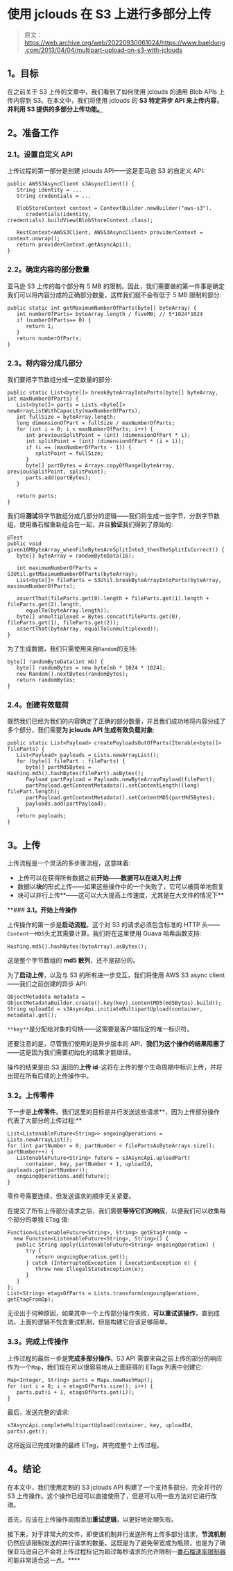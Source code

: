 # 使用 jclouds 在 S3 上进行多部分上传

> 原文：<https://web.archive.org/web/20220930061024/https://www.baeldung.com/2013/04/04/multipart-upload-on-s3-with-jclouds>

## **1。目标**

在之前关于 S3 上传的文章中，我们看到了如何使用 jclouds 的通用 Blob APIs 上传内容到 S3。在本文中，我们将使用 jclouds 的 **S3 特定异步 API 来上传内容，并利用 S3 提供的多部分上传功能[。](https://web.archive.org/web/20220120012756/http://aws.typepad.com/aws/2010/11/amazon-s3-multipart-upload.html "Amazon S3: Multipart Upload")**

## **2。准备工作**

### **2.1。设置自定义 API**

上传过程的第一部分是创建 jclouds API——这是亚马逊 S3 的自定义 API:

```
public AWSS3AsyncClient s3AsyncClient() {
   String identity = ...
   String credentials = ...

   BlobStoreContext context = ContextBuilder.newBuilder("aws-s3").
      credentials(identity, credentials).buildView(BlobStoreContext.class);

   RestContext<AWSS3Client, AWSS3AsyncClient> providerContext = context.unwrap();
   return providerContext.getAsyncApi();
}
```

### **2.2。确定内容的部分数量**

亚马逊 S3 上传的每个部分有 5 MB 的限制。因此，我们需要做的第一件事是确定我们可以将内容分成的正确部分数量，这样我们就不会有低于 5 MB 限制的部分:

```
public static int getMaximumNumberOfParts(byte[] byteArray) {
   int numberOfParts= byteArray.length / fiveMB; // 5*1024*1024
   if (numberOfParts== 0) {
      return 1;
   }
   return numberOfParts;
}
```

### **2.3。将内容分成几部分**

我们要把字节数组分成一定数量的部分:

```
public static List<byte[]> breakByteArrayIntoParts(byte[] byteArray, int maxNumberOfParts) {
   List<byte[]> parts = Lists.<byte[]> newArrayListWithCapacity(maxNumberOfParts);
   int fullSize = byteArray.length;
   long dimensionOfPart = fullSize / maxNumberOfParts;
   for (int i = 0; i < maxNumberOfParts; i++) {
      int previousSplitPoint = (int) (dimensionOfPart * i);
      int splitPoint = (int) (dimensionOfPart * (i + 1));
      if (i == (maxNumberOfParts - 1)) {
         splitPoint = fullSize;
      }
      byte[] partBytes = Arrays.copyOfRange(byteArray, previousSplitPoint, splitPoint);
      parts.add(partBytes);
   }

   return parts;
}
```

我们将**测试**将字节数组分成几部分的逻辑——我们将生成一些字节，分割字节数组，使用番石榴重新组合在一起，并且**验证**我们得到了原始的:

```
@Test
public void given16MByteArray_whenFileBytesAreSplitInto3_thenTheSplitIsCorrect() {
   byte[] byteArray = randomByteData(16);

   int maximumNumberOfParts = S3Util.getMaximumNumberOfParts(byteArray);
   List<byte[]> fileParts = S3Util.breakByteArrayIntoParts(byteArray, maximumNumberOfParts);

   assertThat(fileParts.get(0).length + fileParts.get(1).length + fileParts.get(2).length, 
      equalTo(byteArray.length));
   byte[] unmultiplexed = Bytes.concat(fileParts.get(0), fileParts.get(1), fileParts.get(2));
   assertThat(byteArray, equalTo(unmultiplexed));
}
```

为了生成数据，我们只需使用来自`Random`的支持:

```
byte[] randomByteData(int mb) {
   byte[] randomBytes = new byte[mb * 1024 * 1024];
   new Random().nextBytes(randomBytes);
   return randomBytes;
}
```

### **2.4。创建有效载荷**

既然我们已经为我们的内容确定了正确的部分数量，并且我们成功地将内容分成了多个部分，我们需要**为 jclouds API 生成有效负载对象**:

```
public static List<Payload> createPayloadsOutOfParts(Iterable<byte[]> fileParts) {
   List<Payload> payloads = Lists.newArrayList();
   for (byte[] filePart : fileParts) {
      byte[] partMd5Bytes = Hashing.md5().hashBytes(filePart).asBytes();
      Payload partPayload = Payloads.newByteArrayPayload(filePart);
      partPayload.getContentMetadata().setContentLength((long) filePart.length);
      partPayload.getContentMetadata().setContentMD5(partMd5Bytes);
      payloads.add(partPayload);
   }
   return payloads;
}
```

## **3。上传**

上传流程是一个灵活的多步骤流程，这意味着:

*   上传可以在获得所有数据之前**开始——数据可以在进入时上传**
*   数据以**块**的形式上传——如果这些操作中的一个失败了，它可以被简单地恢复
*   块可以并行上传**——这可以大大提高上传速度，尤其是在大文件的情况下**

 **### **3.1。开始上传操作**

上传操作的第一步是**启动流程**。这个对 S3 的请求必须包含标准的 HTTP 头——`Content`—`MD5`头尤其需要计算。我们将在这里使用 Guava 哈希函数支持:

```
Hashing.md5().hashBytes(byteArray).asBytes();
```

这是整个字节数组的 **md5 散列**，还不是部分的。

为了**启动上传**，以及与 S3 的所有进一步交互，我们将使用 AWS S3 async client——我们之前创建的异步 API:

```
ObjectMetadata metadata = ObjectMetadataBuilder.create().key(key).contentMD5(md5Bytes).build();
String uploadId = s3AsyncApi.initiateMultipartUpload(container, metadata).get();
```

`**key**`是分配给对象的句柄——这需要是客户端指定的唯一标识符。

还要注意的是，尽管我们使用的是异步版本的 API，**我们为这个操作的结果阻塞了**——这是因为我们需要初始化的结果才能继续。

操作的结果是由 S3 返回的**上传 id**-这将在上传的整个生命周期中标识上传，并将出现在所有后续的上传操作中。

### **3.2。上传零件**

下一步是**上传零件**。我们这里的目标是并行发送这些请求**，因为上传部分操作代表了大部分的上传过程:**

```
List<ListenableFuture<String>> ongoingOperations = Lists.newArrayList();
for (int partNumber = 0; partNumber < filePartsAsByteArrays.size(); partNumber++) {
   ListenableFuture<String> future = s3AsyncApi.uploadPart(
      container, key, partNumber + 1, uploadId, payloads.get(partNumber));
   ongoingOperations.add(future);
}
```

零件号需要连续，但发送请求的顺序无关紧要。

在提交了所有上传部分请求之后，我们需要**等待它们的响应**，以便我们可以收集每个部分的单独 ETag 值:

```
Function<ListenableFuture<String>, String> getEtagFromOp = 
  new Function<ListenableFuture<String>, String>() {
   public String apply(ListenableFuture<String> ongoingOperation) {
      try {
         return ongoingOperation.get();
      } catch (InterruptedException | ExecutionException e) {
         throw new IllegalStateException(e);
      }
   }
};
List<String> etagsOfParts = Lists.transform(ongoingOperations, getEtagFromOp);
```

无论出于何种原因，如果其中一个上传部分操作失败，**可以重试该操作**，直到成功。上面的逻辑不包含重试机制，但是构建它应该足够简单。

### **3.3。完成上传操作**

上传过程的最后一步是**完成多部分操作**。S3 API 需要来自之前上传的部分的响应作为一个`Map`，我们现在可以很容易地从上面获得的 ETags 列表中创建它:

```
Map<Integer, String> parts = Maps.newHashMap();
for (int i = 0; i < etagsOfParts.size(); i++) {
   parts.put(i + 1, etagsOfParts.get(i));
}
```

最后，发送完整的请求:

```
s3AsyncApi.completeMultipartUpload(container, key, uploadId, parts).get();
```

这将返回已完成对象的最终 ETag，并完成整个上传过程。

## **4。结论**

在本文中，我们使用定制的 S3 jclouds API 构建了一个支持多部分、完全并行的 S3 上传操作。这个操作已经可以直接使用了，但是可以用一些方法对它进行改进。

首先，应该在上传操作周围添加**重试逻辑**，以更好地处理失败。

接下来，对于非常大的文件，即使该机制并行发送所有上传多部分请求，**节流机制**仍然应该限制发送的并行请求的数量。这既是为了避免带宽成为瓶颈，也是为了确保亚马逊自己不会将上传过程标记为超过每秒请求的允许限制—[番石榴速率限制器](https://web.archive.org/web/20220120012756/https://github.com/google/guava/blob/master/guava/src/com/google/common/util/concurrent/RateLimiter.java "Guava RateLimiter")可能非常适合这一点。****